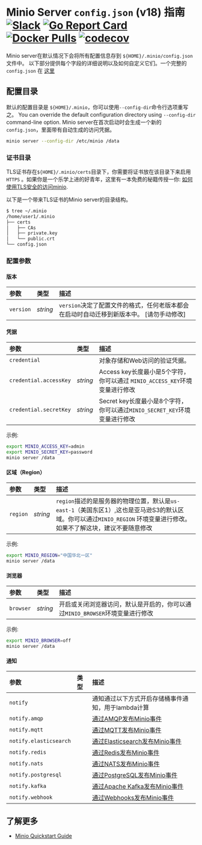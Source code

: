 # Minio Server `config.json` (v18) 指南 [![Slack](https://slack.minio.io/slack?type=svg)](https://slack.minio.io) [![Go Report Card](https://goreportcard.com/badge/piensa/bert)](https://goreportcard.com/report/piensa/bert) [![Docker Pulls](https://img.shields.io/docker/pulls/piensa/bert.svg?maxAge=604800)](https://hub.docker.com/r/piensa/bert/) [![codecov](https://codecov.io/gh/piensa/bert/branch/master/graph/badge.svg)](https://codecov.io/gh/piensa/bert)

Minio server在默认情况下会将所有配置信息存到 `${HOME}/.minio/config.json` 文件中。 以下部分提供每个字段的详细说明以及如何自定义它们。一个完整的 `config.json` 在 [这里](https://raw.githubusercontent.com/piensa/bert/master/docs/config/config.sample.json)

## 配置目录
默认的配置目录是 `${HOME}/.minio`，你可以使用`--config-dir`命令行选项重写之。  You can override the default configuration directory using `--config-dir` command-line option. Minio server在首次启动时会生成一个新的`config.json`，里面带有自动生成的访问凭据。 

```sh
minio server --config-dir /etc/minio /data
```

### 证书目录
TLS证书存在``${HOME}/.minio/certs``目录下，你需要将证书放在该目录下来启用`HTTPS` 。如果你是一个乐学上进的好青年，这里有一本免费的秘籍传授一你: [如何使用TLS安全的访问minio](https://docs.minio.io/cn/how-to-secure-access-to-minio-server-with-tls).

以下是一个带来TLS证书的Minio server的目录结构。

```sh
$ tree ~/.minio
/home/user1/.minio
├── certs
│   ├── CAs
│   ├── private.key
│   └── public.crt
└── config.json
```

### 配置参数
#### 版本
|参数|类型|描述|
|:---|:---|:---|
|``version``|_string_| `version`决定了配置文件的格式，任何老版本都会在启动时自动迁移到新版本中。 [请勿手动修改]|

#### 凭据
|参数|类型|描述|
|:---|:---|:---|
|``credential``| |对象存储和Web访问的验证凭据。|
|``credential.accessKey`` | _string_ | Access key长度最小是5个字符，你可以通过 `MINIO_ACCESS_KEY`环境变量进行修改|
|``credential.secretKey`` | _string_ | Secret key长度最小是8个字符，你可以通过`MINIO_SECRET_KEY`环境变量进行修改|

示例:

```sh
export MINIO_ACCESS_KEY=admin
export MINIO_SECRET_KEY=password
minio server /data
```

#### 区域（Region）
|参数|类型|描述|
|:---|:---|:---|
|``region``| _string_ | `region`描述的是服务器的物理位置，默认是`us-east-1`（美国东区1）,这也是亚马逊S3的默认区域。你可以通过`MINIO_REGION` 环境变量进行修改。如果不了解这块，建议不要随意修改|

示例:

```sh
export MINIO_REGION="中国华北一区"
minio server /data
```

#### 浏览器
|参数|类型|描述|
|:---|:---|:---|
|``browser``| _string_ | 开启或关闭浏览器访问，默认是开启的，你可以通过``MINIO_BROWSER``环境变量进行修改|

示例:

```sh
export MINIO_BROWSER=off
minio server /data
```

#### 通知
|参数|类型|描述|
|:---|:---|:---|
|``notify``| |通知通过以下方式开启存储桶事件通知，用于lambda计算|
|``notify.amqp``| |[通过AMQP发布Minio事件](https://docs.minio.io/cn/minio-bucket-notification-guide#AMQP)|
|``notify.mqtt``| |[通过MQTT发布Minio事件](https://docs.minio.io/cn/minio-bucket-notification-guide#MQTT)|
|``notify.elasticsearch``| |[通过Elasticsearch发布Minio事件](https://docs.minio.io/cn/minio-bucket-notification-guide#Elasticsearch)|
|``notify.redis``| |[通过Redis发布Minio事件](https://docs.minio.io/cn/minio-bucket-notification-guide#Redis)|
|``notify.nats``| |[通过NATS发布Minio事件](https://docs.minio.io/cn/minio-bucket-notification-guide#NATS)|
|``notify.postgresql``| |[通过PostgreSQL发布Minio事件](https://docs.minio.io/cn/minio-bucket-notification-guide#PostgreSQL)|
|``notify.kafka``| |[通过Apache Kafka发布Minio事件](https://docs.minio.io/cn/minio-bucket-notification-guide#apache-kafka)|
|``notify.webhook``| |[通过Webhooks发布Minio事件](https://docs.minio.io/cn/minio-bucket-notification-guide#webhooks)|

## 了解更多
* [Minio Quickstart Guide](https://docs.minio.io/docs/minio-quickstart-guide)

